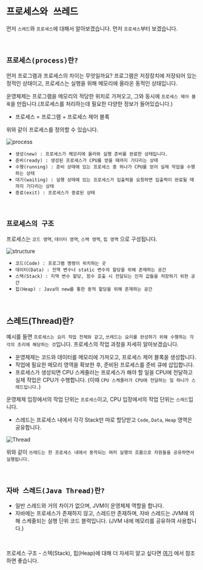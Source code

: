 # `프로세스와 쓰레드`

먼저 `스레드`와 `프로세스`에 대해서 알아보겠습니다. 먼저 `프로세스`부터 보겠습니다. 

<br>

## `프로세스(process)란?`

먼저 프로그램과 프로세스의 차이는 무엇일까요? 프로그램은 저장장치에 저장되어 있는 정적인 상태이고, 프로세스는 실행을 위해 메모리에 올라온 동적인 상태입니다.

운영체제는 프로그램을 메모리의 적당한 위치로 가져오고, 그와 동시에 `프로세스 제어 블록`을 만듭니다.(프로세스를 처리하는데 필요한 다양한 정보가 들어있습니다.)

- 프로세스 = 프로그램 + 프로세스 제어 블록

위와 같이 프로세스를 정의할 수 있습니다. 

![process](https://s3.ap-northeast-2.amazonaws.com/static.gracieuxyh.dev/os/process-life-cycle.png)

- `생성(new) : 프로세스가 메모리에 올라와 실행 준비를 완료한 상태입니다.`
- `준비(ready) : 생성된 프로세스가 CPU를 얻을 때까지 기다리는 상태`
- `수행(running) : 준비 상태에 있는 프로세스 중 하나가 CPU를 얻어 실제 작업을 수행하는 상태`
- `대기(waiting) : 실행 상태에 있는 프로세스가 입출력을 요청하면 입출력이 완료될 때까지 기다리는 상태`
- `종료(exit) : 프로세스가 종료된 상태`

<br>

## `프로세스의 구조`

프로세스는 `코드 영역`, `데이터 영역`, `스택 영역`, `힙 영역` 으로 구성됩니다. 

![structure](https://media.vlpt.us/images/fldfls/post/d9e8bc7c-2a55-4c20-9697-4c3d695be8e6/image.png)

- `코드(Code) : 프로그램 명령이 위치하는 곳`
- `데이터(Data) : 전역 변수나 static 변수의 할당을 위해 존재하는 공간`
- `스택(Stack) : 지역 변수 할당, 함수 호출 시 전달되는 인자 값들을 저장하기 위한 공간`
- `힙(Heap) : Java의 new를 통한 동적 할당을 위해 존재하는 공간`

<br>

## 스레드(Thread)란?

예시를 들면 `프로세스는 요리 작업 전체와 같고`, `쓰레드는 요리를 완성하기 위해 수행하는 각각의 조리에 해당하는 것`입니다.
프로세스의 작업 과정을 자세히 알아보겠습니다. 

- 운영체제는 코드와 데이터를 메모리에 가져오고, 프로세스 제어 블록을 생성합니다. 
- 작업에 필요한 메모리 영역을 확보한 후, 준비된 프로세스를 준비 큐에 삽입합니다. 
- 프로세스가 생성되면 CPU 스케줄러는 프로세스가 해야 할 일을 CPU에 전달하고 실제 작업은 CPU가 수행합니다. (이때 `CPU 스케줄러가 CPU에 전달하는 일 하나가 스레드입니다.`)

운영체제 입장에서의 작업 단위는 `프로세스`이고, CPU 입장에서의 작업 단위는 `스레드`입니다. 

- 스레드는 프로세스 내에서 각각 Stack만 따로 할당받고 `Code`, `Data`, `Heap` 영역은 공유합니다. 

![Thread](https://img1.daumcdn.net/thumb/R1280x0/?scode=mtistory2&fname=https%3A%2F%2Fblog.kakaocdn.net%2Fdn%2Fbhu4yo%2FbtqDx5JbeQk%2FnIiiT7ThGKRldVLtQhf6VK%2Fimg.png)

위와 같이 `쓰레드는 한 프로세스 내에서 동작되는 여러 실행의 흐름으로 자원들을 공유하면서 실행됩니다.`

<br>

## `자바 스레드(Java Thread)란?`

- 일반 스레드와 거의 차이가 없으며, JVM이 운영체제 역할을 합니다.
- 자바에는 프로세스가 존재하지 않고, 스레드만 존재하며, 자바 스레드는 JVM에 의해 스케줄되는 실행 단위 코드 블럭입니다. (JVM 내에 메모리를 공유하여 사용합니다.)

<br>

프로세스 구조 - 스택(Stack), 힙(Heap)에 대해 더 자세히 알고 싶다면 [여기](https://github.com/wjdrbs96/Today-I-Learn/blob/master/Java/Java-Basic/%EC%9E%90%EB%B0%94%EB%A9%94%EB%AA%A8%EB%A6%AC.md) 에서 참조하면 좋습니다. 

